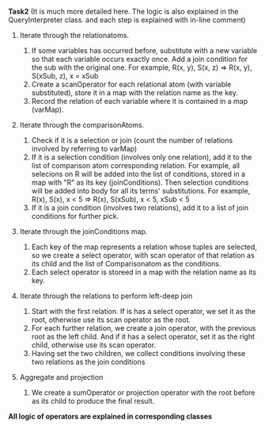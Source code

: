 **Task2**
	(It is much more detailed here. The logic is also explained in the QueryInterpreter class. and each step is explained with in-line comment)
	
1. Iterate through the relationatoms. 
	1. If some variables has occurred before, substitute with a new variable so that each variable occurs exactly once. Add a join condition for the sub with the original one. For example, R(x, y), S(x, z) => R(x, y), S(xSub, z), x = xSub
	2.  Create a scanOperator for each relational atom (with variable substituted), store it in a map with the relation name as the key. 
	3.  Record the relation of each variable where it is contained in a map (varMap). 

2. Iterate through the comparisonAtoms. 
	1.  Check if it is a selection or join (count the number of relations involved by referring to varMap)
	2.  If it is a selection condition (involves only one relation), add it to the list of comparison atom corresponding relation. For example, all selecions on R will be added into the list of conditions, stored in a map with "R" as its key (joinConditions). Then selection conditions will be added into body for all its terms' substitutions. For example, R(x), S(x), x < 5 => R(x), S(xSub), x < 5, xSub < 5
	3.  If it is a join condition (involves two relations),  add it to a list of join conditions for further pick. 

3. Iterate through the joinConditions map. 
   1. Each key of the map represents a relation whose tuples are selected, so we create a select operator, with scan operator of that relation as its child and the list of Comparisonatom as the conditions. 
   2. Each select operator is storeed in a map with the relation name as its key. 

4. Iterate through the relations to perform left-deep join
   1. Start with the first relation. If is has a select operator, we set it as the root, otherwise use its scan operator as the root. 
   2. For each further relation, we create a join operator, with the previous root as the left child. And if it has a select operator, set it as the right child, otherwise use its scan operator. 
   3. Having set the two children, we collect conditions involving these two relations as the join conditions

5. Aggregate and projection
   1. We create a sumOperator or projection operator with the root before as its child to produce the final result. 

**All logic of operators are explained in corresponding classes**